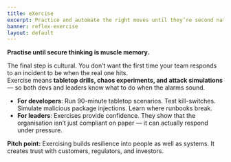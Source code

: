 ```yaml
---
title: eXercise
excerpt: Practice and automate the right moves until they’re second nature.
banner: reflex-exercise
layout: default
---
```


**Practise until secure thinking is muscle memory.**

The final step is cultural. You don’t want the first time your team responds to an incident to be when the real one hits.  
Exercise means **tabletop drills, chaos experiments, and attack simulations** — so both devs and leaders know what to do when the alarms sound.

- **For developers**: Run 90-minute tabletop scenarios. Test kill-switches. Simulate malicious package injections. Learn where runbooks break.
- **For leaders**: Exercises provide confidence. They show that the organisation isn’t just compliant on paper — it can actually respond under pressure.

**Pitch point:** Exercising builds resilience into people as well as systems. It creates trust with customers, regulators, and investors.
